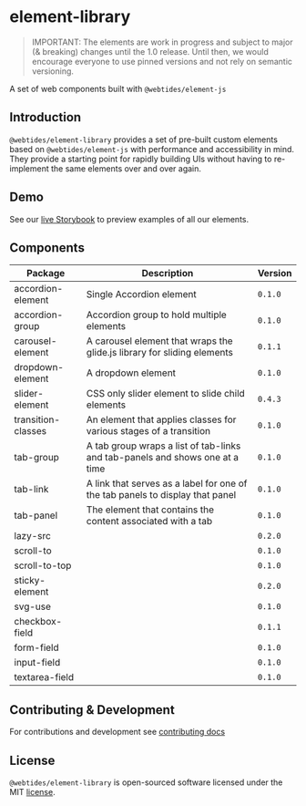 # element-library

> IMPORTANT: The elements are work in progress and subject to major (& breaking) changes until the 1.0 release. Until then, we would encourage everyone to use pinned versions and not rely on semantic versioning.

A set of web components built with `@webtides/element-js`

## Introduction

`@webtides/element-library` provides a set of pre-built custom elements based on `@webtides/element-js` with performance and accessibility in mind. They provide a starting point for rapidly building UIs without having to re-implement the same elements over and over again.

## Demo

See our [live Storybook](https://webtides.github.io/element-library) to preview examples of all our elements.

## Components

| Package            | Description                                                                   | Version |
| ------------------ | ----------------------------------------------------------------------------- | ------- |
| accordion-element  | Single Accordion element                                                      | `0.1.0` |
| accordion-group    | Accordion group to hold multiple elements                                     | `0.1.0` |
| carousel-element   | A carousel element that wraps the glide.js library for sliding elements       | `0.1.1` |
| dropdown-element   | A dropdown element                                                            | `0.1.0` |
| slider-element     | CSS only slider element to slide child elements                               | `0.4.3` |
| transition-classes | An element that applies classes for various stages of a transition            | `0.1.0` |
| tab-group          | A tab group wraps a list of tab-links and tab-panels and shows one at a time  | `0.1.0` |
| tab-link           | A link that serves as a label for one of the tab panels to display that panel | `0.1.0` |
| tab-panel          | The element that contains the content associated with a tab                   | `0.1.0` |
| lazy-src           |                                                                               | `0.2.0` |
| scroll-to          |                                                                               | `0.1.0` |
| scroll-to-top      |                                                                               | `0.1.0` |
| sticky-element     |                                                                               | `0.2.0` |
| svg-use            |                                                                               | `0.1.0` |
| checkbox-field     |                                                                               | `0.1.1` |
| form-field         |                                                                               | `0.1.0` |
| input-field        |                                                                               | `0.1.0` |
| textarea-field     |                                                                               | `0.1.0` |

<!-- Please move these up once they are implemented
| modal-element        |                                                 | TBD  |
| bottom-sheet         |                                                 | TBD  |
| side-sheet           |                                                 | TBD  |
| dialog-element       |                                                 | TBD  |
| notification-element | Toast, Alert ?!                                 | TBD  |
| breadcrumb-element   |                                                 | TBD  |
| horizontal-scroll    |                                                 | TBD  |
| load-more            | show/load more                                  | TBD  |
| show-hide            |                                                 | TBD  |
| progress-bar         |                                                 | TBD  |
| star-rating          |                                                 | TBD  |
| navigation-drawer ?! |                                                 | TBD  |
| hover-indicator      |                                                 | TBD  |
| pinch-zoom           |                                                 | TBD  |
| cookie-consent       |                                                 | TBD  |
| rich-text            |                                                 | TBD  |
| code-block           |                                                 | TBD  |
| spread-sheet         |                                                 | TBD  |
| line-through       |               | TBD |
| divider-element ?! |               | TBD |
| scroll-entrance    |               | TBD |
| chip-element       | Tag, Label ?! | TBD |
| read-time ?!       |               | TBD |
| code-tabs          |               | TBD |
| empty-state ?!     |               | TBD |
| compare-images     |               | TBD |
| text-highlight     |               | TBD |
| tooltip-element    | Popover ?!    | TBD |
| password-field     |             | TBD  |
| radio-field        |             | TBD  |
| switch-field       |             | TBD  |
| dropdown-field     |             | TBD  |
| range-field        |             | TBD  |
| input-group        |             | TBD  |
| tag-field          | multiple    | TBD  |
| autocomplete-field |             | TBD  |
| date-picker        |             | TBD  |
| multi-range-field  |             | TBD  |
-->

<!--
## Documentation

For detailed documentation see the [Docs](docs/README.md).
-->

## Contributing & Development

For contributions and development see [contributing docs](.github/CONTRIBUTING.md)

## License

`@webtides/element-library` is open-sourced software licensed under the MIT [license](LICENSE).
